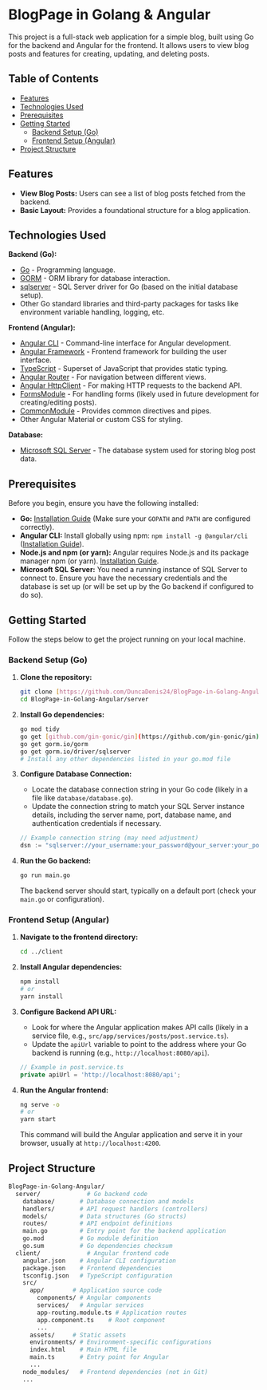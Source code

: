# BlogPage in Golang & Angular

This project is a full-stack web application for a simple blog, built using Go for the backend and Angular for the frontend. It allows users to view blog posts and features for creating, updating, and deleting posts.

## Table of Contents

* [Features](#features)
* [Technologies Used](#technologies-used)
* [Prerequisites](#prerequisites)
* [Getting Started](#getting-started)
    * [Backend Setup (Go)](#backend-setup-go)
    * [Frontend Setup (Angular)](#frontend-setup-angular)
* [Project Structure](#project-structure)

## Features

* **View Blog Posts:** Users can see a list of blog posts fetched from the backend.
* **Basic Layout:** Provides a foundational structure for a blog application.

## Technologies Used

**Backend (Go):**

* [Go](https://go.dev/) - Programming language.
* [GORM](https://gorm.io/) - ORM library for database interaction.
* [sqlserver](https://github.com/microsoft/go-mssqldb) - SQL Server driver for Go (based on the initial database setup).
* Other Go standard libraries and third-party packages for tasks like environment variable handling, logging, etc.

**Frontend (Angular):**

* [Angular CLI](https://angular.io/cli) - Command-line interface for Angular development.
* [Angular Framework](https://angular.io/) - Frontend framework for building the user interface.
* [TypeScript](https://www.typescriptlang.org/) - Superset of JavaScript that provides static typing.
* [Angular Router](https://angular.io/api/router) - For navigation between different views.
* [Angular HttpClient](https://angular.io/api/common/http/HttpClient) - For making HTTP requests to the backend API.
* [FormsModule](https://angular.io/api/forms/FormsModule) - For handling forms (likely used in future development for creating/editing posts).
* [CommonModule](https://angular.io/api/common/CommonModule) - Provides common directives and pipes.
* Other Angular Material or custom CSS for styling.

**Database:**

* [Microsoft SQL Server](https://www.microsoft.com/en-us/sql-server/) - The database system used for storing blog post data.

## Prerequisites

Before you begin, ensure you have the following installed:

* **Go:** [Installation Guide](https://go.dev/doc/install) (Make sure your `GOPATH` and `PATH` are configured correctly).
* **Angular CLI:** Install globally using npm: `npm install -g @angular/cli` ([Installation Guide](https://angular.io/cli#installation)).
* **Node.js and npm (or yarn):** Angular requires Node.js and its package manager npm (or yarn). [Installation Guide](https://nodejs.org/).
* **Microsoft SQL Server:** You need a running instance of SQL Server to connect to. Ensure you have the necessary credentials and the database is set up (or will be set up by the Go backend if configured to do so).

## Getting Started

Follow the steps below to get the project running on your local machine.

### Backend Setup (Go)

1.  **Clone the repository:**
    ```bash
    git clone [https://github.com/DuncaDenis24/BlogPage-in-Golang-Angular.git](https://github.com/DuncaDenis24/BlogPage-in-Golang-Angular.git)
    cd BlogPage-in-Golang-Angular/server
    ```

2.  **Install Go dependencies:**
    ```bash
    go mod tidy
    go get [github.com/gin-gonic/gin](https://github.com/gin-gonic/gin)
    go get gorm.io/gorm
    go get gorm.io/driver/sqlserver
    # Install any other dependencies listed in your go.mod file
    ```

3.  **Configure Database Connection:**
    * Locate the database connection string in your Go code (likely in a file like `database/database.go`).
    * Update the connection string to match your SQL Server instance details, including the server name, port, database name, and authentication credentials if necessary.

    ```go
    // Example connection string (may need adjustment)
    dsn := "sqlserver://your_username:your_password@your_server:your_port?database=your_database&encrypt=disable&trustservercertificate=true"
    ```

4.  **Run the Go backend:**
    ```bash
    go run main.go
    ```
    The backend server should start, typically on a default port (check your `main.go` or configuration).

### Frontend Setup (Angular)

1.  **Navigate to the frontend directory:**
    ```bash
    cd ../client
    ```

2.  **Install Angular dependencies:**
    ```bash
    npm install
    # or
    yarn install
    ```

3.  **Configure Backend API URL:**
    * Look for where the Angular application makes API calls (likely in a service file, e.g., `src/app/services/posts/post.service.ts`).
    * Update the `apiUrl` variable to point to the address where your Go backend is running (e.g., `http://localhost:8080/api`).

    ```typescript
    // Example in post.service.ts
    private apiUrl = 'http://localhost:8080/api';
    ```

4.  **Run the Angular frontend:**
    ```bash
    ng serve -o
    # or
    yarn start
    ```
    This command will build the Angular application and serve it in your browser, usually at `http://localhost:4200`.

## Project Structure
```bash
BlogPage-in-Golang-Angular/
  server/             # Go backend code
    database/       # Database connection and models
    handlers/       # API request handlers (controllers)
    models/         # Data structures (Go structs)
    routes/         # API endpoint definitions
    main.go         # Entry point for the backend application
    go.mod          # Go module definition
    go.sum          # Go dependencies checksum
  client/             # Angular frontend code
    angular.json    # Angular CLI configuration
    package.json    # Frontend dependencies
    tsconfig.json   # TypeScript configuration
    src/
      app/        # Application source code
        components/ # Angular components
        services/   # Angular services
        app-routing.module.ts # Application routes
        app.component.ts    # Root component
        ...
      assets/     # Static assets
      environments/ # Environment-specific configurations
      index.html    # Main HTML file
      main.ts       # Entry point for Angular
      ...
    node_modules/   # Frontend dependencies (not in Git)
    ...
